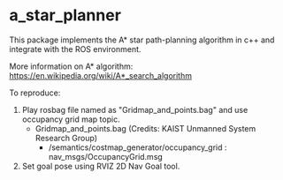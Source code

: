 # a_star_planner

This package implements the A* star path-planning algorithm in c++ and integrate with the ROS environment.

More information on A* algorithm: https://en.wikipedia.org/wiki/A*_search_algorithm

To reproduce:
1. Play rosbag file named as "Gridmap_and_points.bag" and use occupancy grid map topic.
    - Gridmap_and_points.bag (Credits: KAIST Unmanned System Research Group)
         - /semantics/costmap_generator/occupancy_grid : nav_msgs/OccupancyGrid.msg
2. Set goal pose using RVIZ 2D Nav Goal tool. 